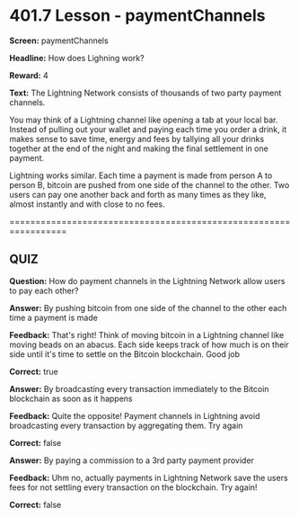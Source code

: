 # 401.7 Lesson - paymentChannels

**Screen:** paymentChannels

**Headline:** How does Lighning work?

**Reward:** 4

**Text:** The Lightning Network consists of thousands of two party payment channels.

You may think of a Lightning channel like opening a tab at your local bar. Instead of pulling out your wallet and paying each time you order a drink, it makes sense to save time, energy and fees by tallying all your drinks together at the end of the night and making the final settlement in one payment.

Lightning works similar. Each time a payment is made from person A to person B, bitcoin are pushed from one side of the channel to the other. Two users can pay one another back and forth as many times as they like, almost instantly and with close to no fees.

\=================================================================

## QUIZ

**Question:** How do payment channels in the Lightning Network allow users to pay each other?

**Answer:** By pushing bitcoin from one side of the channel to the other each time a payment is made

**Feedback:** That's right! Think of moving bitcoin in a Lightning channel like moving beads on an abacus. Each side keeps track of how much is on their side until it's time to settle on the Bitcoin blockchain. Good job

**Correct:** true

**Answer:** By broadcasting every transaction immediately to the Bitcoin blockchain as soon as it happens

**Feedback:** Quite the opposite! Payment channels in Lightning avoid broadcasting every transaction by aggregating them. Try again

**Correct:** false

**Answer:** By paying a commission to a 3rd party payment provider

**Feedback:** Uhm no, actually payments in Lightning Network save the users fees for not settling every transaction on the blockchain. Try again!

**Correct:** false

<figure><img src="../.gitbook/assets/401-07.png" alt=""><figcaption></figcaption></figure>
